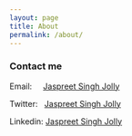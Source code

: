 ```yaml
---
layout: page
title: About
permalink: /about/
---
```

### Contact me
Email:&nbsp;&nbsp;&nbsp;&nbsp;&nbsp;[Jaspreet Singh Jolly](mailto:jaspreet.jolly@microsoft.com)

Twitter:&nbsp;&nbsp;&nbsp;[Jaspreet Singh Jolly](https://twitter.com/JaspreetJolly1)

Linkedin: [Jaspreet Singh Jolly](https://www.linkedin.com/in/jaspreetjolly/)

